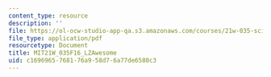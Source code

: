 ```yaml
---
content_type: resource
description: ''
file: https://ol-ocw-studio-app-qa.s3.amazonaws.com/courses/21w-035-science-writing-and-new-media-communicating-science-to-the-public-fall-2016/c1696965768176a958d76a77de6580c3_MIT21W_035F16_LZAwesome.pdf
file_type: application/pdf
resourcetype: Document
title: MIT21W_035F16_LZAwesome
uid: c1696965-7681-76a9-58d7-6a77de6580c3
---
```

